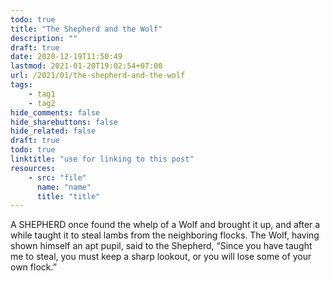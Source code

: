 ```yaml
---
todo: true
title: "The Shepherd and the Wolf"
description: ""
draft: true
date: 2020-12-19T11:50:49
lastmod: 2021-01-20T19:02:54+07:00
url: /2021/01/the-shepherd-and-the-wolf
tags:
    - tag1
    - tag2
hide_comments: false
hide_sharebuttons: false
hide_related: false
draft: true
todo: true
linktitle: "use for linking to this post"
resources:
    - src: "file"
      name: "name"
      title: "title"
---
```


A SHEPHERD once found the whelp of a Wolf and brought it up, and after a while taught it to steal lambs from the neighboring flocks. The Wolf, having shown himself an apt pupil, said to the Shepherd, “Since you have taught me to steal, you must keep a sharp lookout, or you will lose some of your own flock.”
